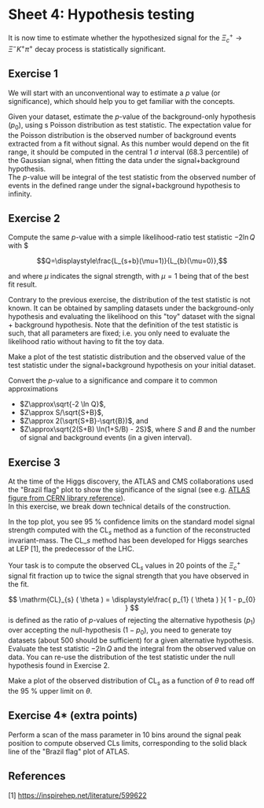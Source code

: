 # Sheet 4: Hypothesis testing

It is now time to estimate whether the hypothesized signal for the $\Xi_c^+ \rightarrow \Xi^- K^+ \pi^+$ decay process is statistically significant.

## Exercise 1

We will start with an unconventional way to estimate a $p$ value (or significance), which should help you to get familiar with the concepts.

Given your dataset, estimate the $p$-value of the background-only hypothesis ($p_0$), using s Poisson distribution as test statistic.
The expectation value for the Poisson distribution is the observed number of background events extracted from a fit without signal.
As this number would depend on the fit range, it should be computed in the central 1 $\sigma$ interval (68.3 percentile) of the Gaussian signal,
when fitting the data under the signal+background hypothesis.<br>
The $p$-value will be integral of the test statistic from the observed number of events in the defined range under the signal+background hypothesis to infinity.

## Exercise 2

Compute the same $p$-value with a simple likelihood-ratio test statistic $-2\ln Q$ with $

$$Q=\displaystyle\frac{L_{s+b}(\mu=1)}{L_{b}(\mu=0)},$$

and where $\mu$ indicates the signal strength, with $\mu=1$ being that of the best fit result.

Contrary to the previous exercise, the distribution of the test statistic is not known.
It can be obtained by sampling datasets under the background-only hypothesis and evaluating the likelihood on this "toy" dataset with the signal + background hypothesis.
Note that the definition of the test statistic is such, that all parameters are fixed; i.e. you only need to evaluate the likelihood ratio without having to fit the toy data.

Make a plot of the test statistic distribution and the observed value of the test statistic under the signal+background hypothesis on your initial dataset.

Convert the $p$-value to a significance and compare it to common approximations
- $Z\approx\sqrt{-2 \ln Q}$,
- $Z\approx S/\sqrt{S+B}$,
- $Z\approx 2(\sqrt{S+B}-\sqrt{B})$, and
- $Z\approx\sqrt{2(S+B) \ln(1+S/B) - 2S}$, where $S$ and $B$ and the number of signal and background events (in a given interval).

## Exercise 3

At the time of the Higgs discovery, the ATLAS and CMS collaborations used the "Brazil flag" plot to show the significance of the signal
(see e.g. [ATLAS figure from CERN library reference](https://cds.cern.ch/record/1471031/files/CombinedResults.png)). <br>
In this exercise, we break down technical details of the construction.

In the top plot, you see 95 % confidence limits on the standard model signal strength computed with the $\mathrm{CL}_s$ method as a function of the reconstructed invariant-mass.
The $\mathrm{CL}\_{s}$ method has been developed for Higgs searches at LEP [1], the predecessor of the LHC.

Your task is to compute the observed $\mathrm{CL}_{s}$ values in 20 points of the $\Xi_c^+$ signal fit fraction up to twice the signal strength that you have observed in the fit.

$$
\mathrm{CL}_{s} ( \theta ) = \displaystyle\frac{ p_{1} ( \theta ) }{ 1 - p_{0} }
$$
is defined as the ratio of $p$-values of rejecting the alternative hypothesis ($p_{1}$)
over accepting the null-hypothesis ($1-p_{0}$), you need to generate toy datasets (about 500 should be sufficient) for a given alternative hypothesis.
Evaluate the test statistic $-2\ln Q$ and the integral from the observed value on data.
You can re-use the distribution of the test statistic under the null hypothesis found in Exercise 2.

Make a plot of the observed distribution of $\mathrm{CL}_s$ as a function of $\theta$ to read off the 95 % upper limit on $\theta$.

## Exercise 4* (extra points)

Perform a scan of the mass parameter in 10 bins around the signal peak position to compute observed CLs limits, corresponding to the solid black line of the "Brazil flag" plot of ATLAS.

## References

[1] https://inspirehep.net/literature/599622
